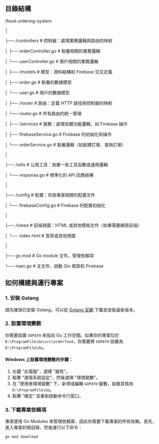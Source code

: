## 目錄結構

/food-ordering-system

│

├── /controllers           # 控制器：處理業務邏輯與路由的映射

│   ├── orderController.go  # 點餐相關的業務邏輯

│   └── userController.go   # 用戶相關的業務邏輯

│
├── /models                # 模型：資料結構和 Firebase 交互定義

│   ├── order.go           # 點餐的數據模型

│   └── user.go            # 用戶的數據模型

│
├── /router               # 路由：定義 HTTP 路徑與控制器的映射

│   └── router.go          # 所有路由的統一管理

│
├── /services              # 服務：處理具體功能邏輯，如 Firebase 操作

│   ├── firebaseService.go  # Firebase 的初始化和操作

│   └── orderService.go     # 點餐邏輯（如創建訂單、查詢訂單）

│

├── /utils                 # 公用工具：放置一些工具函數或通用邏輯

│   └── response.go        # 標準化的 API 回應結構

│

├── /config                # 配置：存放專案相關的配置文件

│   └── firebaseConfig.go  # Firebase 的配置初始化

│

├── /views                 # 前端視圖：HTML 或其他模板文件（如果需要網頁前端）

│   └── index.html         # 首頁或其他視圖

│

├── go.mod                 # Go module 文件，管理依賴項

└── main.go                # 主文件，啟動 Gin 框架和 Firebase

## 如何構建與運行專案

### 1. 安裝 Golang

請先確保已安裝 Golang，可以從 [Golang 官網](https://golang.org/dl/) 下載並安裝最新版本。

### 2. 設置環境變數

你需要設置 `GOPATH` 來指向 Go 工作空間。如果你的專案位於 `D:\ProgramFile\Go\src\orderfood`，你需要將 `GOPATH` 設置為 `D:\ProgramFile\Go`。

#### Windows 上設置環境變數的步驟：

1. 右鍵 "此電腦"，選擇 "屬性"。
2. 點擊 "進階系統設定"，然後選擇 "環境變數"。
3. 在 "使用者環境變數" 下，新增或編輯 `GOPATH` 變數，設置其值為 `D:\ProgramFile\Go`。
4. 點擊 "確定" 並重新啟動命令行窗口。

### 3. 下載專案依賴項

專案使用 Go Modules 來管理依賴庫，因此你需要下載專案的所有依賴。首先，進入專案的根目錄，然後運行以下命令：

```bash
go mod download
